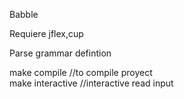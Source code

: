 Babble

Requiere jflex,cup

Parse grammar defintion

make compile 		//to compile proyect  
make interactive	//interactive read input   

	 
